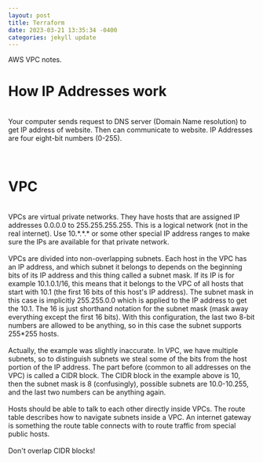 ```yaml
---
layout: post
title: Terraform
date: 2023-03-21 13:35:34 -0400
categories: jekyll update
---
```


AWS VPC notes.

<h1>How IP Addresses work</h1>
<p>
<br>Your computer sends request to DNS server (Domain Name resolution) to get IP address of website. Then can communicate to website. IP Addresses are four eight-bit numbers (0-255). <br>
<br><br>
</p>

<h1>VPC</h1>
<p>
<br>VPCs are virtual private networks. They have hosts that are assigned IP addresses 0.0.0.0 to 255.255.255.255. This is a logical network (not in the real internet). Use 10.*.*.* or some other special IP address ranges to make sure the IPs are available for that private network. <br>
<br>VPCs are divided into non-overlapping subnets. Each host in the VPC has an IP address, and which subnet it belongs to depends on the beginning bits of its IP address and this thing called a subnet mask. If its IP is for example 10.1.0.1/16, this means that it belongs to the VPC of all hosts that start with 10.1 (the first 16 bits of this host's IP address). The subnet mask in this case is implicitly 255.255.0.0 which is applied to the IP address to get the 10.1. The 16 is just shorthand notation for the subnet mask (mask away everything except the first 16 bits). With this configuration, the last two 8-bit numbers are allowed to be anything, so in this case the subnet supports 255*255 hosts.<br>
<br>Actually, the example was slightly inaccurate. In VPC, we have multiple subnets, so to distinguish subnets we steal some of the bits from the host portion of the IP address. The part before (common to all addresses on the VPC) is called a CIDR block. The CIDR block in the example above is 10, then the subnet mask is 8 (confusingly), possible subnets are 10.0-10.255, and the last two numbers can be anything again. <br>
<br>Hosts should be able to talk to each other directly inside VPCs. The route table describes how to navigate subnets inside a VPC. An internet gateway is something the route table connects with to route traffic from special public hosts. <br>
<br>Don't overlap CIDR blocks!<br>
</p>

<!---
<h1></h1>
<p>
<br><br>
<br><br>
</p>
-->